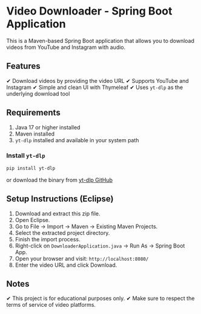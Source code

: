 # Video Downloader - Spring Boot Application

This is a Maven-based Spring Boot application that allows you to download videos from YouTube and Instagram with audio.

## Features
✔ Download videos by providing the video URL
✔ Supports YouTube and Instagram
✔ Simple and clean UI with Thymeleaf
✔ Uses `yt-dlp` as the underlying download tool

## Requirements
1. Java 17 or higher installed
2. Maven installed
3. `yt-dlp` installed and available in your system path

### Install `yt-dlp`
```bash
pip install yt-dlp
```
or download the binary from [yt-dlp GitHub](https://github.com/yt-dlp/yt-dlp)

## Setup Instructions (Eclipse)
1. Download and extract this zip file.
2. Open Eclipse.
3. Go to File → Import → Maven → Existing Maven Projects.
4. Select the extracted project directory.
5. Finish the import process.
6. Right-click on `DownloaderApplication.java` → Run As → Spring Boot App.
7. Open your browser and visit: `http://localhost:8080/`
8. Enter the video URL and click Download.

## Notes
✔ This project is for educational purposes only.
✔ Make sure to respect the terms of service of video platforms.